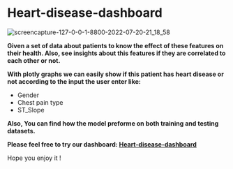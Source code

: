 # Heart-disease-dashboard

![screencapture-127-0-0-1-8800-2022-07-20-21_18_58](https://user-images.githubusercontent.com/71157276/180065088-be79637b-8087-4341-b9f4-78e4f28838de.png)


**Given a set of data about patients to know the effect of these features on their health. Also, see insights about this features if they are correlated to each other or not.**

**With plotly graphs we can easily show if this patient has heart disease or not according to the input the user enter like:** 
- Gender
- Chest pain type
- ST_Slope

**Also, You can find how the model preforme on both training and testing datasets.**

**Please feel free to try our dashboard: [Heart-disease-dashboard](http://127.0.0.1:8800/)** 

Hope you enjoy it ! 
